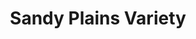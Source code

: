 ---
title: "Sandy Plains Variety"
url: /township-of-seguin/sandy-plains-variety/
shop: Lebensmittel
---